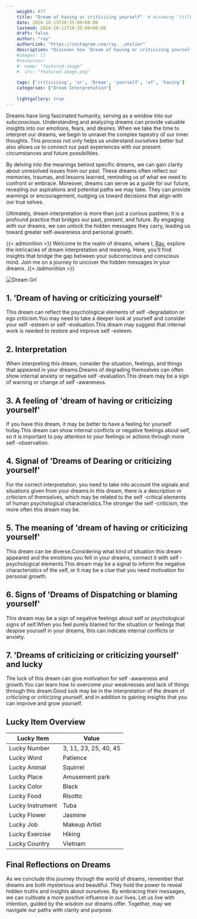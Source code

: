 ```yaml
---
    weight: 477
    title: "Dream of having or criticizing yourself"  # Assuming 'title' column exists
    date: 2024-10-13T19:35:00+08:00
    lastmod: 2024-10-13T19:35:00+08:00
    draft: false
    author: "ray"
    authorLink: "https://instagram.com/ray._.atelier"
    description: "Discover how 'Dream of having or criticizing yourself' can interpret your future and uncover its significant meanings in your life."
    #images: []
    #resources:
    #- name: "featured-image"
    #  src: "featured-image.png"
    
    tags: ['criticizing', 'or', 'Dream', 'yourself', 'of', 'having']
    categories: ["Dream Interpretation"]
    
    lightgallery: true
---
```

    
Dreams have long fascinated humanity, serving as a window into our subconscious. Understanding and analyzing dreams can provide valuable insights into our emotions, fears, and desires. When we take the time to interpret our dreams, we begin to unravel the complex tapestry of our inner thoughts. This process not only helps us understand ourselves better but also allows us to connect our past experiences with our present circumstances and future possibilities.

By delving into the meanings behind specific dreams, we can gain clarity about unresolved issues from our past. These dreams often reflect our memories, traumas, and lessons learned, reminding us of what we need to confront or embrace. Moreover, dreams can serve as a guide for our future, revealing our aspirations and potential paths we may take. They can provide warnings or encouragement, nudging us toward decisions that align with our true selves.

Ultimately, dream interpretation is more than just a curious pastime; it is a profound practice that bridges our past, present, and future. By engaging with our dreams, we can unlock the hidden messages they carry, leading us toward greater self-awareness and personal growth.

{{< admonition >}}
Welcome to the realm of dreams, where I, [Ray](https://instagram.com/ray._.atelier), explore the intricacies of dream interpretation and meaning. Here, you’ll find insights that bridge the gap between your subconscious and conscious mind. Join me on a journey to uncover the hidden messages in your dreams.
{{< /admonition >}}

![Dream Grl](https://cdn.pixabay.com/photo/2017/11/02/03/35/gothic-2910057_1280.jpg "Dream Grl")

## 1. 'Dream of having or criticizing yourself'
This dream can reflect the psychological elements of self -degradation or ego criticism.You may need to take a deeper look at yourself and consider your self -esteem or self -evaluation.This dream may suggest that internal work is needed to restore and improve self -esteem.

## 2. Interpretation
When interpreting this dream, consider the situation, feelings, and things that appeared in your dreams.Dreams of degrading themselves can often show internal anxiety or negative self -evaluation.This dream may be a sign of warning or change of self -awareness.

## 3. A feeling of 'dream of having or criticizing yourself'
If you have this dream, it may be better to have a feeling for yourself today.This dream can show internal conflicts or negative feelings about self, so it is important to pay attention to your feelings or actions through more self -observation.

## 4. Signal of 'Dreams of Dearing or criticizing yourself'
For the correct interpretation, you need to take into account the signals and situations given from your dreams.In this dream, there is a description or criticism of themselves, which may be related to the self -critical elements of human psychological characteristics.The stronger the self -criticism, the more often this dream may be.

## 5. The meaning of 'dream of having or criticizing yourself'
This dream can be diverse.Considering what kind of situation this dream appeared and the emotions you felt in your dreams, connect it with self -psychological elements.This dream may be a signal to inform the negative characteristics of the self, or it may be a clue that you need motivation for personal growth.

## 6. Signs of 'Dreams of Dispatching or blaming yourself'
This dream may be a sign of negative feelings about self or psychological signs of self.When you feel purely blamed for the situation or feelings that despise yourself in your dreams, this can indicate internal conflicts or anxiety.

## 7. 'Dreams of criticizing or criticizing yourself' and lucky
The luck of this dream can give motivation for self -awareness and growth.You can learn how to overcome your weaknesses and lack of things through this dream.Good luck may be in the interpretation of the dream of criticizing or criticizing yourself, and in addition to gaining insights that you can improve and grow yourself.

## Lucky Item Overview
| Lucky Item          | Value              |
|---------------|--------------------|
| Lucky Number        | 3, 11, 23, 25, 40, 45  |
| Lucky Word          | Patience |
| Lucky Animal        | Squirrel |
| Lucky Place         | Amusement park     |
| Lucky Color         | Black     |
| Lucky Food          | Risotto      |
| Lucky Instrument    | Tuba |
| Lucky Flower        | Jasmine    |
| Lucky Job           | Makeup Artist       |
| Lucky Exercise      | Hiking  |
| Lucky Country       | Vietnam    |


##  Final Reflections on Dreams

As we conclude this journey through the world of dreams, remember that dreams are both mysterious and beautiful. They hold the power to reveal hidden truths and insights about ourselves. By embracing their messages, we can cultivate a more positive influence in our lives. Let us live with intention, guided by the wisdom our dreams offer. Together, may we navigate our paths with clarity and purpose.
